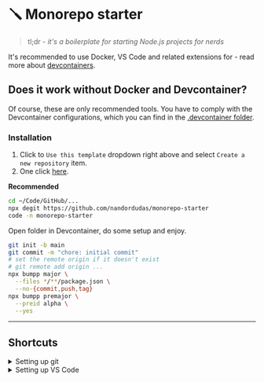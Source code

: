 # 🪛 Monorepo starter

> tl;dr - _it's a boilerplate for starting Node.js projects for nerds_

It's recommended to use Docker, VS Code and related extensions for - read more about [devcontainers].

## Does it work without Docker and Devcontainer?

Of course, these are only recommended tools. You have to comply with the Devcontainer configurations, which you can find in the [.devcontainer folder].

### Installation

1. Click to `Use this template` dropdown right above and select `Create a new repository` item.
2. One click [here].

**Recommended**

```bash
cd ~/Code/GitHub/...
npx degit https://github.com/nandordudas/monorepo-starter
code -n monorepo-starter
```

Open folder in Devcontainer, do some setup and enjoy.

```bash
git init -b main
git commit -m "chore: initial commit"
# set the remote origin if it doesn't exist
# git remote add origin ...
npx bumpp major \
  --files */**/package.json \
  --no-{commit,push,tag}
npx bumpp premajor \
  --preid alpha \
  --yes
```

---

## Shortcuts

<details>
  <summary>Setting up git</summary>

  Simple config

  ```bash
  email=john.doe@email.com
  name="John Doe"

  git config --global user.email $email
  git config --global user.name $name
  git config --global core.editor "code --wait"
  ```

  Adnvanced config - using GPG key

  ```bash
  sudo apt update -y && sudo apt upgrade -y
  # Recommeneded on WSL
  # sudo apt install -y gpg socat && sudo apt autoremove -y

  # Windows only
  # echo "pinentry-program $(command -v pinentry.exe)" >~/.gnupg/gpg-agent.conf

  # start new session - not necessary
  bash

  chmod 700 ~/.gnupg
  chmod 600 ~/.gnupg/*
  gpg-connect-agent reloadagent /bye
  gpg --default-new-key-algo rsa4096 --gen-key

  signing_key=$(
    gpg --list-secret-keys --keyid-format long |
    grep ^sec |
    tail -1 |
    cut -f 2 -d "/" |
    cut -f 1 -d " "
  )

  git config --global commit.gpgsign true
  git config --global tag.forcesignannotated true
  git config --global user.signingkey "${signing_key}"

  gpg --armor --export "${signing_key}"
  #  Windows only
  # gpg --armor --export "${signing_key}" | clip.exe
  # explorer.exe https://github.com/settings/gpg/new

  # close the open session
  exit
  ```

  VS Code settings - _if you prefer to commit from VS Code_

  ```json
  {
    // check if it is turned on
    "git.enableCommitSigning": true
  }
  ```
</details>

<details>
  <summary>Setting up VS Code</summary>

  ```bash
  code --install-extension ms-vscode-remote.remote-containers
  # Windows only
  # code --install-extension ms-vscode-remote.remote-wsl
  # code --remote wsl+Ubuntu
  ```
</details>

[.devcontainer folder]: ../.devcontainer
[devcontainers]: ../.devcontainer/README.md#vs-code-devcontainer
[here]: https://github.com/nandordudas/monorepo-starter/generate
